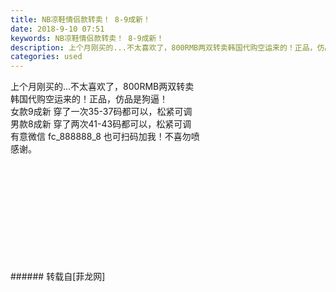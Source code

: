 ```yaml
---
title: NB凉鞋情侣款转卖！ 8-9成新！
date: 2018-9-10 07:51
keywords: NB凉鞋情侣款转卖！ 8-9成新！
description: 上个月刚买的...不太喜欢了，800RMB两双转卖韩国代购空运来的！正品，仿品是狗逼！女款9成新 穿了一次35-37码都可以，松紧可调男款8成新 穿了两次41-43码都可以，松紧可调 有意微信 fc_888888_8 也可扫码加我！不喜勿喷感谢。 
categories: used
---
```

<td class="t_f" id="postmessage_1767103">

上个月刚买的...<img alt="" border="0" class="zoom" data-cf-modified-3011ba365ade2dd067a48d73-="" file="http://www.flw.ph//mobcent//app/data/phiz/default/34.png" id="aimg_nP99l" lazyloadthumb="1" onclick="" onmouseover="" src="http://www.flw.ph//mobcent//app/data/phiz/default/34.png"/>不太喜欢了，800RMB两双转卖<br/>
韩国代购空运来的！正品，仿品是狗逼！<br/>
女款9成新 穿了一次35-37码都可以，松紧可调<br/>
男款8成新 穿了两次41-43码都可以，松紧可调 <br/>
有意微信 fc_888888_8 也可扫码加我！不喜勿喷<br/>
感谢。 <br/>
<br/>
<img alt="" border="0" class="zoom" data-cf-modified-3011ba365ade2dd067a48d73-="" file="http://www.flw.ph/data/appbyme/upload/image/201809/10/i00XFO5TYRaE.jpg" id="aimg_ZhJoO" lazyloadthumb="1" onclick="" onmouseover="" src="http://www.flw.ph/data/appbyme/upload/image/201809/10/i00XFO5TYRaE.jpg"/><br/>
<br/>
<img alt="" border="0" class="zoom" data-cf-modified-3011ba365ade2dd067a48d73-="" file="http://www.flw.ph/data/appbyme/upload/image/201809/10/aUkwWDrFhG87.jpg" id="aimg_B857O" lazyloadthumb="1" onclick="" onmouseover="" src="http://www.flw.ph/data/appbyme/upload/image/201809/10/aUkwWDrFhG87.jpg"/><br/>
<br/>
<img alt="" border="0" class="zoom" data-cf-modified-3011ba365ade2dd067a48d73-="" file="http://www.flw.ph/data/appbyme/upload/image/201809/10/MAT7LTTH4Rpp.jpg" id="aimg_gw9dn" lazyloadthumb="1" onclick="" onmouseover="" src="http://www.flw.ph/data/appbyme/upload/image/201809/10/MAT7LTTH4Rpp.jpg"/><br/>
<br/>
<img alt="" border="0" class="zoom" data-cf-modified-3011ba365ade2dd067a48d73-="" file="http://www.flw.ph/data/appbyme/upload/image/201809/10/ch8VSYfLPP2q.jpg" id="aimg_wsGSX" lazyloadthumb="1" onclick="" onmouseover="" src="http://www.flw.ph/data/appbyme/upload/image/201809/10/ch8VSYfLPP2q.jpg"/><br/>
<br/>
<img alt="" border="0" class="zoom" data-cf-modified-3011ba365ade2dd067a48d73-="" file="http://www.flw.ph/data/appbyme/upload/image/201809/10/Oh2akntxzEIc.jpg" id="aimg_sCi5l" lazyloadthumb="1" onclick="" onmouseover="" src="http://www.flw.ph/data/appbyme/upload/image/201809/10/Oh2akntxzEIc.jpg"/><br/>
<br/>
<img alt="" border="0" class="zoom" data-cf-modified-3011ba365ade2dd067a48d73-="" file="http://www.flw.ph/data/appbyme/upload/image/201809/10/jdbNAevRyC4G.jpg" id="aimg_oh4a3" lazyloadthumb="1" onclick="" onmouseover="" src="http://www.flw.ph/data/appbyme/upload/image/201809/10/jdbNAevRyC4G.jpg"/><br/>
<br/>
<img alt="" border="0" class="zoom" data-cf-modified-3011ba365ade2dd067a48d73-="" file="http://www.flw.ph/data/appbyme/upload/image/201809/10/ZML6X78KRCnD.jpg" id="aimg_M7Cxt" lazyloadthumb="1" onclick="" onmouseover="" src="http://www.flw.ph/data/appbyme/upload/image/201809/10/ZML6X78KRCnD.jpg"/><br/>
<br/>
<img alt="" border="0" class="zoom" data-cf-modified-3011ba365ade2dd067a48d73-="" file="http://www.flw.ph/data/appbyme/upload/image/201809/10/sZjKg5LJElY1.jpg" id="aimg_AOX1O" lazyloadthumb="1" onclick="" onmouseover="" src="http://www.flw.ph/data/appbyme/upload/image/201809/10/sZjKg5LJElY1.jpg"/><br/>
<br/>
<img alt="" border="0" class="zoom" data-cf-modified-3011ba365ade2dd067a48d73-="" file="http://www.flw.ph/data/appbyme/upload/image/201809/10/2AjIWpYw3VCD.jpg" id="aimg_QrZRE" lazyloadthumb="1" onclick="" onmouseover="" src="http://www.flw.ph/data/appbyme/upload/image/201809/10/2AjIWpYw3VCD.jpg"/><br/>
<br/>
</td>
###### 转载自[菲龙网]